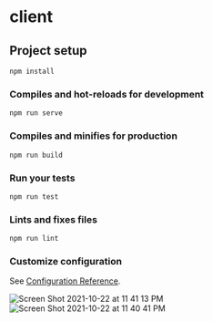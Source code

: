 # client

## Project setup
```
npm install
```

### Compiles and hot-reloads for development
```
npm run serve
```

### Compiles and minifies for production
```
npm run build
```

### Run your tests
```
npm run test
```

### Lints and fixes files
```
npm run lint
```

### Customize configuration
See [Configuration Reference](https://cli.vuejs.org/config/).


![Screen Shot 2021-10-22 at 11 41 13 PM](https://user-images.githubusercontent.com/20665149/138541592-e4cf2727-1e32-4b3a-b32d-35ac92eb0e8e.png)
![Screen Shot 2021-10-22 at 11 40 41 PM](https://user-images.githubusercontent.com/20665149/138541604-65ff5506-7098-486d-ad0d-ad15d05987af.png)

